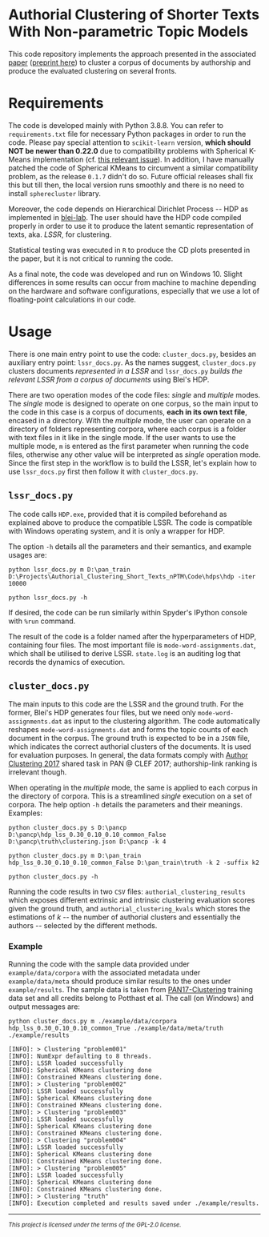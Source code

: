 # Authorial Clustering of Shorter Texts With Non-parametric Topic Models
This code repository implements the approach presented in the associated [paper](https://rdcu.be/cjErU) ([preprint here](https://arxiv.org/abs/2011.15038)) to cluster a corpus of documents by authorship and produce the evaluated clustering on several fronts.

# Requirements
The code is developed mainly with Python 3.8.8. You can refer to `requirements.txt` file for necessary Python packages in order to run the code. Please pay special attention to `scikit-learn` version, **which should NOT be newer than 0.22.0** due to compatibility problems with Spherical K-Means implementation (cf. [this relevant issue](https://github.com/jasonlaska/spherecluster/issues/26)). In addition, I have manually patched the code of Spherical KMeans to circumvent a similar compatibility problem, as the release `0.1.7` didn't do so. Future official releases shall fix this but till then, the local version runs smoothly and there is no need to install `spherecluster` library.

Moreover, the code depends on Hierarchical Dirichlet Process -- HDP as implemented in [blei-lab](https://github.com/blei-lab/hdp). The user should have the HDP code compiled properly in order to use it to produce the latent semantic representation of texts, aka. *LSSR*, for clustering.

Statistical testing was executed in `R` to produce the CD plots presented in the paper, but it is not critical to running the code.

As a final note, the code was developed and run on Windows 10. Slight differences in some results can occur from machine to machine depending on the hardware and software configurations, especially that we use a lot of floating-point calculations in our code.

# Usage
There is one main entry point to use the code: `cluster_docs.py`, besides an auxiliary entry point: `lssr_docs.py`. As the names suggest, `cluster_docs.py` clusters documents *represented in a LSSR* and `lssr_docs.py` *builds the relevant LSSR from a corpus of documents* using Blei's HDP.

There are two operation modes of the code files: _single_ and _multiple_ modes. The _single_ mode is designed to operate on one corpus, so the main input to the code in this case is a corpus of documents, **each in its own text file**, encased in a directory. With the _multiple_ mode, the user can operate on a directory of folders representing corpora, where each corpus is a folder with text files in it like in the single mode. If the user wants to use the multiple mode, `m` is entered as the first parameter when running the code files, otherwise any other value will be interpreted as _single_ operation mode. Since the first step in the workflow is to build the LSSR, let's explain how to use `lssr_docs.py` first then follow it with `cluster_docs.py`.

## `lssr_docs.py`
The code calls `HDP.exe`, provided that it is compiled beforehand as explained above to produce the compatible LSSR. The code is compatible with Windows operating system, and it is only a wrapper for HDP.

The option `-h` details all the parameters and their semantics, and example usages are:

```
python lssr_docs.py m D:\pan_train D:\Projects\Authorial_Clustering_Short_Texts_nPTM\Code\hdps\hdp -iter 10000

python lssr_docs.py -h
```

If desired, the code can be run similarly within Spyder's IPython console with `%run` command.

The result of the code is a folder named after the hyperparameters of HDP, containing four files. The most important file is `mode-word-assignments.dat`, which shall be utilised to derive LSSR. `state.log` is an auditing log that records the dynamics of execution.

## `cluster_docs.py`
The main inputs to this code are the LSSR and the ground truth. For the former, Blei's HDP generates four files, but we need only `mode-word-assignments.dat` as input to the clustering algorithm. The code automatically reshapes `mode-word-assignments.dat` and forms the topic counts of each document in the corpus. The ground truth is expected to be in a `JSON` file, which indicates the correct authorial clusters of the documents. It is used for evaluation purposes. In general, the data formats comply with [Author Clustering 2017](https://pan.webis.de/clef17/pan17-web/author-clustering.html) shared task in PAN @ CLEF 2017; authorship-link ranking is irrelevant though.

When operating in the _multiple_ mode, the same is applied to each corpus in the directory of corpora. This is a streamlined _single_ execution on a set of corpora. The help option `-h` details the parameters and their meanings. Examples:

```
python cluster_docs.py s D:\pancp D:\pancp\hdp_lss_0.30_0.10_0.10_common_False D:\pancp\truth\clustering.json D:\pancp -k 4

python cluster_docs.py m D:\pan_train hdp_lss_0.30_0.10_0.10_common_False D:\pan_train\truth -k 2 -suffix k2

python cluster_docs.py -h
```

Running the code results in two `CSV` files: `authorial_clustering_results` which exposes different extrinsic and intrinsic clustering evaluation scores given the ground truth, and `authorial_clustering_kvals` which stores the estimations of *k* -- the number of authorial clusters and essentially the authors -- selected by the different methods.

### Example
Running the code with the sample data provided under `example/data/corpora` with the associated metadata under `example/data/meta` should produce similar results to the ones under `example/results`. The sample data is taken from [PAN17-Clustering](https://pan.webis.de/data.html?q=pan17) training data set and all credits belong to Potthast et al. The call (on Windows) and output messages are:

```
python cluster_docs.py m ./example/data/corpora hdp_lss_0.30_0.10_0.10_common_True ./example/data/meta/truth ./example/results

[INFO]: > Clustering "problem001"
[INFO]: NumExpr defaulting to 8 threads.
[INFO]: LSSR loaded successfully
[INFO]: Spherical KMeans clustering done
[INFO]: Constrained KMeans clustering done.
[INFO]: > Clustering "problem002"
[INFO]: LSSR loaded successfully
[INFO]: Spherical KMeans clustering done
[INFO]: Constrained KMeans clustering done.
[INFO]: > Clustering "problem003"
[INFO]: LSSR loaded successfully
[INFO]: Spherical KMeans clustering done
[INFO]: Constrained KMeans clustering done.
[INFO]: > Clustering "problem004"
[INFO]: LSSR loaded successfully
[INFO]: Spherical KMeans clustering done
[INFO]: Constrained KMeans clustering done.
[INFO]: > Clustering "problem005"
[INFO]: LSSR loaded successfully
[INFO]: Spherical KMeans clustering done
[INFO]: Constrained KMeans clustering done.
[INFO]: > Clustering "truth"
[INFO]: Execution completed and results saved under ./example/results.
```

----

<small>*This project is licensed under the terms of the GPL-2.0 license.*</small>
